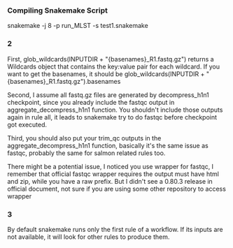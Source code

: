 ### Compiling Snakemake Script
snakemake -j 8 -p run_MLST -s test1.snakemake

### 2
First, glob_wildcards(INPUTDIR + "{basenames}_R1.fastq.gz") returns a Wildcards object that contains the key:value pair for each wildcard. If you want to get the basenames, it should be glob_wildcards(INPUTDIR + "{basenames}_R1.fastq.gz").basenames

Second, I assume all fastq.gz files are generated by decompress_h1n1 checkpoint, since you already include the fastqc output in aggregate_decompress_h1n1 function. You shouldn't include those outputs again in rule all, it leads to snakemake try to do fastqc before checkpoint got executed.

Third, you should also put your trim_qc outputs in the aggregate_decompress_h1n1 function, basically it's the same issue as fastqc, probably the same for salmon related rules too.

There might be a potential issue, I noticed you use wrapper for fastqc, I remember that official fastqc wrapper requires the output must have html and zip, while you have a raw prefix. But I didn't see a 0.80.3 release in official document, not sure if you are using some other repository to access wrapper

### 3
By default snakemake runs only the first rule of a workflow. If its inputs are not available, it will look for other rules to produce them.

